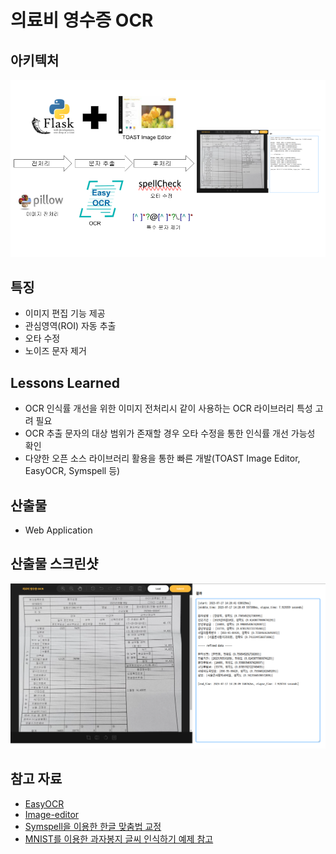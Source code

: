 # 의료비 영수증 OCR

## 아키텍처

![아키텍처](./docs/archi.png)

## 특징

* 이미지 편집 기능 제공
* 관심영역(ROI) 자동 추출
* 오타 수정
* 노이즈 문자 제거

## Lessons Learned

* OCR 인식률 개선을 위한 이미지 전처리시 같이 사용하는 OCR 라이브러리 특성 고려 필요
* OCR 추출 문자의 대상 범위가 존재할 경우 오타 수정을 통한 인식률 개선 가능성 확인
* 다양한 오픈 소스 라이브러리 활용을 통한 빠른 개발(TOAST Image Editor, EasyOCR, Symspell 등)

## 산출물

* Web Application

## 산출물 스크린샷

![스크린샷](./docs/screen_shot_01.png)

## 참고 자료

* [EasyOCR](https://github.com/JaidedAI/EasyOCR)
* [Image-editor](https://ui.toast.com/tui-image-editor)
* [Symspell을 이용한 한글 맞춤법 교정](https://heegyukim.medium.com/symspell%EC%9D%84-%EC%9D%B4%EC%9A%A9%ED%95%9C-%ED%95%9C%EA%B8%80-%EB%A7%9E%EC%B6%A4%EB%B2%95-%EA%B5%90%EC%A0%95-3def9ca00805)
* [MNIST를 이용한 과자봉지 글씨 인식하기 예제 참고](https://weejw.tistory.com/611)
